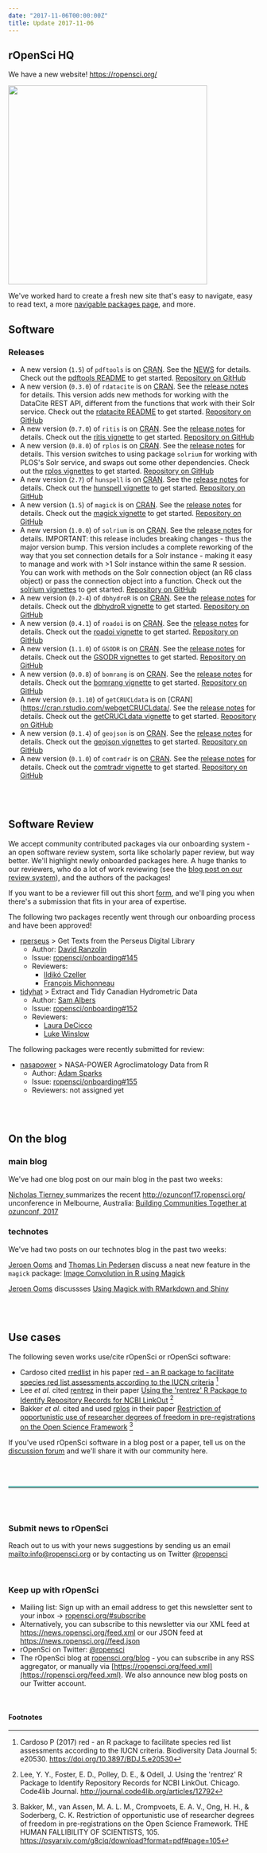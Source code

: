 ```yaml
---
date: "2017-11-06T00:00:00Z"
title: Update 2017-11-06
---
```


## rOpenSci HQ

We have a new website! <https://ropensci.org/>

<img src="../assets/img/website.png" width="400">

We've worked hard to create a fresh new site that's easy to navigate, easy to read text,
a more [navigable packages page](https://ropensci.org/packages/), and more.


## Software

### Releases

* A new version (`1.5`) of `pdftools` is on [CRAN](https://cran.rstudio.com/web/packages/pdftools). See the [NEWS](https://cran.rstudio.com/web/packages/pdftools/NEWS) for details. Check out the [pdftools README](https://github.com/ropensci/pdftools#pdftools) to get started. [Repository on GitHub][pdftools]
* A new version (`0.3.0`) of `rdatacite` is on [CRAN](https://cran.rstudio.com/web/packages/rdatacite). See the [release notes](https://github.com/ropensci/rdatacite/releases/tag/v0.3.0) for details. This version adds new methods for working with the DataCite REST API, different from the functions that work with their Solr service. Check out the [rdatacite README](https://github.com/ropensci/rdatacite#rdatacite) to get started. [Repository on GitHub][rdatacite]
* A new version (`0.7.0`) of `ritis` is on [CRAN](https://cran.rstudio.com/web/packages/ritis). See the [release notes](https://github.com/ropensci/ritis/releases/tag/v0.7.0) for details. Check out the [ritis vignette](https://cran.rstudio.com/web/packages/ritis/vignettes/ritis_vignette.html) to get started. [Repository on GitHub][ritis]
* A new version (`0.8.0`) of `rplos` is on [CRAN](https://cran.rstudio.com/web/packages/rplos). See the [release notes](https://github.com/ropensci/rplos/releases/tag/v0.8.0) for details. This version switches to using package `solrium` for working with PLOS's Solr service, and swaps out some other dependencies. Check out the [rplos vignettes](https://cran.rstudio.com/web/packages/rplos/vignettes/) to get started. [Repository on GitHub][rplos]
* A new version (`2.7`) of `hunspell` is on [CRAN](https://cran.rstudio.com/web/packages/hunspell). See the [release notes](https://github.com/ropensci/hunspell/releases/tag/v2.7) for details. Check out the [hunspell vignette](https://cran.rstudio.com/web/packages/hunspell/vignettes/intro.html) to get started. [Repository on GitHub][hunspell]
* A new version (`1.5`) of `magick` is on [CRAN](https://cran.rstudio.com/web/packages/magick). See the [release notes](https://github.com/ropensci/magick/releases/tag/v1.5) for details. Check out the [magick vignette](https://cran.rstudio.com/web/packages/magick/vignettes/intro.html) to get started. [Repository on GitHub][magick]
* A new version (`1.0.0`) of `solrium` is on [CRAN](https://cran.rstudio.com/web/packages/solrium). See the [release notes](https://github.com/ropensci/solrium/releases/tag/v1.0.0) for details. IMPORTANT: this release includes breaking changes - thus the major version bump. This version includes a complete reworking of the way that you set connection details for a Solr instance - making it easy to manage and work with >1 Solr instance within the same R session. You can work with methods on the Solr connection object (an R6 class object) or pass the connection object into a function. Check out the [solrium vignettes](https://cran.rstudio.com/web/packages/solrium/vignettes/) to get started. [Repository on GitHub][solrium]
* A new version (`0.2-4`) of `dbhydroR` is on [CRAN](https://cran.rstudio.com/web/packages/dbhydroR). See the [release notes](https://github.com/ropenscilabs/dbhydroR/releases/tag/0.2-4) for details. Check out the [dbhydroR vignette](https://cran.rstudio.com/web/packages/dbhydroR/vignettes/dbhydroR.pdf) to get started. [Repository on GitHub][dbhydroR]
* A new version (`0.4.1`) of `roadoi` is on [CRAN](https://cran.rstudio.com/web/packages/roadoi). See the [release notes](https://github.com/ropensci/roadoi/releases/tag/v0.4.1) for details. Check out the [roadoi vignette](https://cran.rstudio.com/web/packages/roadoi/vignettes/intro.html) to get started. [Repository on GitHub][roadoi]
* A new version (`1.1.0`) of `GSODR` is on [CRAN](https://cran.rstudio.com/web/packages/GSODR). See the [release notes](https://github.com/ropensci/GSODR/releases/tag/v1.1.0) for details. Check out the [GSODR vignettes](https://cran.rstudio.com/web/packages/GSODR/vignettes/) to get started. [Repository on GitHub][GSODR]
* A new version (`0.0.8`) of `bomrang` is on [CRAN](https://cran.rstudio.com/web/packages/bomrang). See the [release notes](https://github.com/ropensci/bomrang/releases/tag/0.0.8) for details. Check out the [bomrang vignette](https://cran.rstudio.com/web/packages/bomrang/vignettes/bomrang.html) to get started. [Repository on GitHub][bomrang]
* A new version (`0.1.10`) of `getCRUCLdata` is on [CRAN](https://cran.rstudio.com/webgetCRUCLdata/. See the [release notes](https://github.com/ropensci/getCRUCLdata/releases/tag/0.1.10) for details. Check out the [getCRUCLdata vignette](https://cran.rstudio.com/web/packages/getCRUCLdata/vignettes/getCRUCLdata.html) to get started. [Repository on GitHub][getCRUCLdata]
* A new version (`0.1.4`) of `geojson` is on [CRAN](https://cran.rstudio.com/web/packages/geojson). See the [release notes](https://github.com/ropensci/geojson/releases/tag/v0.1.4) for details. Check out the [geojson vignettes](https://cran.rstudio.com/web/packages/geojson/vignettes/) to get started. [Repository on GitHub][geojson]
* A new version (`0.1.0`) of `comtradr` is on [CRAN](https://cran.rstudio.com/web/packages/comtradr). See the [release notes](https://github.com/ropensci/comtradr/releases/tag/v0.1.0) for details. Check out the [comtradr vignette](https://cran.rstudio.com/web/packages/comtradr/vignettes/comtradr-vignette.html) to get started. [Repository on GitHub][comtradr]

<br><br>

## Software Review

We accept community contributed packages via our onboarding system - an open software review system, sorta like scholarly paper review, but way better. We'll highlight newly onboarded packages here. A huge thanks to our reviewers, who do a lot of work reviewing (see the [blog post on our review system](https://ropensci.org/blog/2016/03/28/software-review)),
and the authors of the packages!

If you want to be a reviewer fill out this short [form](https://ropensci.org/onboarding/), and we'll ping you when there's a submission that fits in your area of expertise.


The following two packages recently went through our onboarding process and have been approved!

* [rperseus][] > Get Texts from the Perseus Digital Library
    * Author: [David Ranzolin](https://github.com/daranzolin)
    * Issue: [ropensci/onboarding#145](https://github.com/ropensci/onboarding/issues/145)
    * Reviewers:
        * [Ildikó Czeller](https://github.com/czeildi)
        * [François Michonneau](https://github.com/fmichonneau)
* [tidyhat][] > Extract and Tidy Canadian Hydrometric Data
    * Author: [Sam Albers](https://github.com/boshek)
    * Issue: [ropensci/onboarding#152](https://github.com/ropensci/onboarding/issues/152)
    * Reviewers:
        * [Laura DeCicco](https://github.com/ldecicco-USGS)
        * [Luke Winslow](https://github.com/lawinslow)


The following packages were recently submitted for review:

* [nasapower][] > NASA-POWER Agroclimatology Data from R
    * Author: [Adam Sparks](https://github.com/adamhsparks)
    * Issue: [ropensci/onboarding#155](https://github.com/ropensci/onboarding/issues/155)
    * Reviewers: not assigned yet


<br><br>


## On the blog

### main blog

We've had one blog post on our main blog in the past two weeks:

[Nicholas Tierney ](https://www.njtierney.com/) summarizes the recent <http://ozunconf17.ropensci.org/> unconference in Melbourne, Australia: [Building Communities Together at ozunconf, 2017](https://ropensci.org/blog/2017/10/31/ozunconf2017/)

### technotes

We've had two posts on our technotes blog in the past two weeks:

[Jeroen Ooms](https://ropensci.org/about/#team) and [Thomas Lin Pedersen](https://www.data-imaginist.com/) discuss a neat new feature in the `magick` package: [Image Convolution in R using Magick](https://ropensci.org/technotes/2017/11/02/image-convolve/)

[Jeroen Ooms](https://ropensci.org/about/#team) discussses [Using Magick with RMarkdown and Shiny](https://ropensci.org/technotes/2017/11/07/magick-knitr/)


<br><br>



## Use cases

The following seven works use/cite rOpenSci or rOpenSci software:

* Cardoso cited [rredlist][] in his paper [red - an R package to facilitate species red list assessments according to the IUCN criteria](https://doi.org/10.3897/BDJ.5.e20530) [^1]
* Lee _et al_. cited [rentrez][] in their paper [Using the 'rentrez' R Package to Identify Repository Records for NCBI LinkOut](http://journal.code4lib.org/articles/12792) [^2]
* Bakker _et al_. cited and used [rplos][] in their paper [Restriction of opportunistic use of researcher degrees of freedom in pre-registrations on the Open Science Framework](https://psyarxiv.com/g8cjq/download?format=pdf#page=105) [^3]

If you've used rOpenSci software in a blog post or a paper, tell us on the [discussion forum](https://discuss.ropensci.org/t/share-ropensci-package-citations-plz/515/11) and we'll share it with our community here.

<br><br>

<hr style="display: block; height: 1px; border: 0; border-top: 3px solid #7CCCC8; margin: 1em 0; padding: 0; ">

<br><br>


### Submit news to rOpenSci

Reach out to us with your news suggestions by sending us an email <mailto:info@ropensci.org> or by
contacting us on Twitter [@ropensci](https://twitter.com/ropensci)

<br>

### Keep up with rOpenSci

* Mailing list: Sign up with an email address to get this newsletter sent to your inbox -> [ropensci.org/#subscribe](https://ropensci.org/#subscribe)
* Alternatively, you can subscribe to this newsletter via our XML feed at <https://news.ropensci.org/feed.xml> or our JSON feed at <https://news.ropensci.org//feed.json>
* rOpenSci on Twitter: [@ropensci](https://twitter.com/ropensci)
* The rOpenSci blog at [ropensci.org/blog](https://ropensci.org/blog) - you can subscribe in any RSS aggregator, or manually via [https://ropensci.org/feed.xml](https://ropensci.org/feed.xml). We also announce new blog posts on our Twitter account.

<br>

#### Footnotes

[^1]: Cardoso P (2017) red - an R package to facilitate species red list assessments according to the IUCN criteria. Biodiversity Data Journal 5: e20530. <https://doi.org/10.3897/BDJ.5.e20530>

[^2]: Lee, Y. Y., Foster, E. D., Polley, D. E., & Odell, J. Using the 'rentrez' R Package to Identify Repository Records for NCBI LinkOut. Chicago. Code4lib Journal. <http://journal.code4lib.org/articles/12792>

[^3]: Bakker, M., van Assen, M. A. L. M., Crompvoets, E. A. V., Ong, H. H., & Soderberg, C. K. Restriction of opportunistic use of researcher degrees of freedom in pre-registrations on the Open Science Framework. THE HUMAN FALLIBILITY OF SCIENTISTS, 105. <https://psyarxiv.com/g8cjq/download?format=pdf#page=105>


[taxize]: https://github.com/ropensci/taxize
[tidyhat]: https://github.com/bcgov/tidyhydat
[pdftools]: https://github.com/ropensci/pdftools
[rdatacite]: https://github.com/ropensci/rdatacite
[ritis]: https://github.com/ropensci/ritis
[rplos]: https://github.com/ropensci/rplos
[hunspell]: https://github.com/ropensci/hunspell
[magick]: https://github.com/ropensci/magick
[solrium]: https://github.com/ropensci/solrium
[dbhydroR]: https://github.com/ropenscilabs/dbhydroR
[roadoi]: https://github.com/ropensci/roadoi
[GSODR]: https://github.com/ropensci/GSODR
[bomrang]: https://github.com/ropensci/bomrang
[getCRUCLdata]: https://github.com/ropensci/getCRUCLdata
[geojson]: https://github.com/ropensci/geojson
[comtradr]: https://github.com/ropensci/comtradr
[rperseus]: https://github.com/ropensci/rperseus
[nasapower]: https://github.com/adamhsparks/nasapower
[rredlist]: https://github.com/ropensci/rredlist
[rentrez]: https://github.com/ropensci/rentrez



